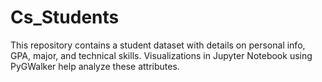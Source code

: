 # Cs_Students
This repository contains a student dataset with details on personal info, GPA, major, and technical skills. Visualizations in Jupyter Notebook using PyGWalker help analyze these attributes.
